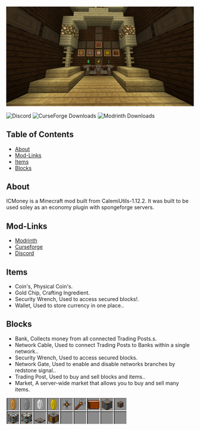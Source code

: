 ![](banner.png)

![Discord](https://img.shields.io/discord/703124643149643818?logo=discord&link=https%3A%2F%2Fdiscord.gg%2FhQyAEZV) ![CurseForge Downloads](https://img.shields.io/curseforge/dt/557428?logo=curseforge&link=https%3A%2F%2Fwww.curseforge.com%2Fminecraft%2Fmc-mods%2Fmatter-overdrive-community-edition) ![Modrinth Downloads](https://img.shields.io/modrinth/dt/xNn9ASDj?logo=modrinth&link=https%3A%2F%2Fmodrinth.com%2Fmod%2Fmoce)

## Table of Contents
* [About](#about)
* [Mod-Links](#mod-links)
* [Items](#items)
* [Blocks](#blocks)

## About
ICMoney is a Minecraft mod built from CalemiUtils-1.12.2. It was built to be used soley as an economy plugin with spongeforge servers.

## Mod-Links
* [Modrinth](https://modrinth.com/mod/)
* [Curseforge](https://www.curseforge.com/minecraft/mc-mods/)
* [Discord](https://discord.gg/hQyAEZV)

## Items
* Coin's, Physical Coin's.
* Gold Chip, Crafting Ingredient.
* Security Wrench, Used to access secured blocks!.
* Wallet, Used to store currency in one place..

## Blocks
* Bank, Collects money from all connected Trading Posts.s.
* Network Cable, Used to connect Trading Posts to Banks within a single network..
* Security Wrench, Used to access secured blocks.
* Network Gate, Used to enable and disable networks branches by redstone signal..
* Trading Post, Used to buy and sell blocks and items..
* Market, A server-wide market that allows you to buy and sell many items.

![Blocks and Items](all-added-items.png)
